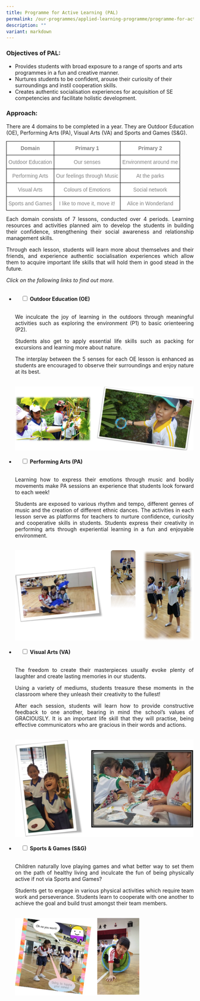 ```yaml
---
title: Programme for Active Learning (PAL)
permalink: /our-programmes/applied-learning-programme/programme-for-active-learning/
description: ""
variant: markdown
---
```

<h3><strong>Objectives of PAL:</strong></h3>
<ul>
<li>Provides students with broad exposure to a range of sports and arts programmes in a fun and creative manner.</li>
<li>Nurtures students to be confident, arouse their curiosity of their surroundings and instil cooperation skills.</li>
<li>Creates authentic socialisation experiences for&nbsp;acquisition&nbsp;of SE competencies and facilitate holistic development.</li>
</ul>
<h3><strong>Approach:</strong></h3>

<p style="text-align:justify">There are 4 domains to be completed in a year. They are Outdoor Education (OE), Performing Arts (PA), Visual Arts (VA) and Sports and Games (S&amp;G).</p>

<style type="text/css">
.tg  {border-collapse:collapse;border-spacing:0;}
.tg td{border-color:black;border-style:solid;border-width:1px;font-family:Arial, sans-serif;font-size:14px;
  overflow:hidden;padding:10px 5px;word-break:normal;}
.tg th{border-color:black;border-style:solid;border-width:1px;font-family:Arial, sans-serif;font-size:14px;
  font-weight:normal;overflow:hidden;padding:10px 5px;word-break:normal;}
.tg .tg-ukh9{background-color:#FFF;color:#808080;font-weight:bold;text-align:center;vertical-align:top}
.tg .tg-fap0{background-color:#FFF;color:#808080;text-align:center;vertical-align:middle}
</style>
<table class="tg">
<thead>
  <tr>
    <th class="tg-ukh9"><span style="font-weight:bold">Domain</span></th>
    <th class="tg-ukh9"><span style="font-weight:bold">Primary 1</span></th>
    <th class="tg-ukh9"><span style="font-weight:bold">Primary 2</span></th>
  </tr>
</thead>
<tbody>
  <tr>
    <td class="tg-fap0">Outdoor Education</td>
    <td class="tg-fap0">Our senses</td>
    <td class="tg-fap0">Environment around me</td>
  </tr>
  <tr>
    <td class="tg-fap0">Performing Arts</td>
    <td class="tg-fap0">Our feelings through Music</td>
    <td class="tg-fap0">At the parks</td>
  </tr>
  <tr>
    <td class="tg-fap0">Visual Arts</td>
    <td class="tg-fap0">Colours of Emotions</td>
    <td class="tg-fap0">Social network</td>
  </tr>
  <tr>
    <td class="tg-fap0">Sports and Games</td>
    <td class="tg-fap0">I like to move it, move it!</td>
    <td class="tg-fap0">Alice in Wonderland</td>
  </tr>
</tbody>
</table>

<p style="text-align:justify">Each domain consists of 7 lessons, conducted over 4 periods. Learning resources and activities planned aim to develop the students in building their confidence, strengthening their social awareness and relationship management skills.</p>

<p style="text-align:justify">Through each lesson, students will learn more about themselves and their friends, and experience authentic socialisation experiences which allow them to acquire important life skills that will hold them in good stead in the future.</p>

<i>Click on the following links to find out more.</i>

<ul class="jekyllcodex_accordion">  
&nbsp;&nbsp;<li>  
&nbsp;&nbsp;&nbsp;&nbsp;<input type="checkbox" id="accordion1">  
		<label for="accordion1"><b>Outdoor Education (OE)</b></label>  
&nbsp;&nbsp;&nbsp;&nbsp;<div>  
&nbsp;&nbsp;&nbsp;&nbsp;&nbsp;&nbsp;
<p style="text-align:justify">We inculcate the joy of learning in the outdoors through meaningful activities such as exploring the environment (P1) to basic orienteering (P2).</p>

<p style="text-align:justify">Students also get to apply essential life skills such as packing for excursions and learning more about nature.</p>

<p style="text-align:justify">The interplay between the 5 senses for each OE lesson is enhanced as students are encouraged to observe their surroundings and enjoy nature at its best.</p> 
<br>
<img src="/images/PAL%201.png">
&nbsp;&nbsp;&nbsp;&nbsp;</div>  
</li>
<li>  
&nbsp;&nbsp;&nbsp;&nbsp;<input type="checkbox" id="accordion2">  
	<label for="accordion2"><b>Performing Arts (PA)</b></label>  
&nbsp;&nbsp;&nbsp;&nbsp;<div>  
&nbsp;&nbsp;&nbsp;&nbsp;&nbsp;&nbsp;
<p style="text-align:justify">Learning how to express their emotions through music and bodily movements make PA sessions an experience that students look forward to each week!</p>

<p style="text-align:justify">Students are exposed to various rhythm and tempo, different genres of music and the creation of different ethnic dances. The activities in each lesson serve as platforms for teachers to nurture confidence, curiosity and cooperative skills in students. Students express their creativity in performing arts through experiential learning in a fun and enjoyable environment.</p>
<br>
<img src="/images/PAL%202.png">
&nbsp;&nbsp;&nbsp;&nbsp;</div>  
</li>
<li>  
&nbsp;&nbsp;&nbsp;&nbsp;<input type="checkbox" id="accordion3">  
	<label for="accordion3"><b>Visual Arts (VA)</b></label>  
&nbsp;&nbsp;&nbsp;&nbsp;<div>  
&nbsp;&nbsp;&nbsp;&nbsp;&nbsp;&nbsp;
<p style="text-align:justify">The freedom to create their masterpieces usually evoke plenty of laughter and create lasting memories in our students.</p>

<p style="text-align:justify">Using a variety of mediums, students treasure these moments in the classroom where they unleash their creativity to the fullest!</p>

<p style="text-align:justify">After each session, students will learn how to provide constructive feedback to one another, bearing in mind the school’s values of GRACIOUSLY. It is an important life skill that they will practise, being effective communicators who are gracious in their words and actions.</p>
<br>
<img src="/images/PAL%203.png">
&nbsp;&nbsp;&nbsp;&nbsp;</div>  
</li>
<li>  
&nbsp;&nbsp;&nbsp;&nbsp;<input type="checkbox" id="accordion4">  
	<label for="accordion4"><b>Sports &amp; Games (S&amp;G)</b></label>  
&nbsp;&nbsp;&nbsp;&nbsp;<div>  
&nbsp;&nbsp;&nbsp;&nbsp;&nbsp;&nbsp;
<p style="text-align:justify">Children naturally love playing games and what better way to set them on the path of healthy living and inculcate the fun of being physically active if not via Sports and Games?</p>

<p style="text-align:justify">Students get to engage in various physical activities which require team work and perseverance. Students learn to cooperate with one another to achieve the goal and build trust amongst their team members.</p>
<br>
<img src="/images/PAL%204.png" style="width: 70%">
&nbsp;&nbsp;&nbsp;&nbsp;</div>  
</li>
</ul>